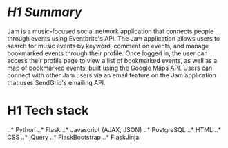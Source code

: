 # *H1 Summary*
Jam is a music-focused social network application that connects people through events using Eventbrite's API. The Jam application allows users to search for music events by keyword, comment on events, and manage bookmarked events through their profile. Once logged in, the user can access their profile page to view a list of bookmarked events, as well as a map of bookmarked events, built using the Google Maps API. Users can connect with other Jam users via an email feature on the Jam application that uses SendGrid's emailing API.

# H1 Tech stack 
..* Python
..* Flask
..* Javascript (AJAX, JSON)
..* PostgreSQL
..* HTML
..* CSS
..* jQuery
..* FlaskBootstrap
..* FlaskJinja